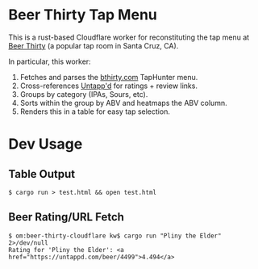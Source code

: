# Beer Thirty Tap Menu

This is a rust-based Cloudflare worker for reconstituting the tap menu at [Beer Thirty](https://www.beerthirtysantacruz.com/) (a popular tap room in Santa Cruz, CA).

In particular, this worker:

1. Fetches and parses the [bthirty.com](http://bthirty.com) TapHunter menu.
2. Cross-references [Untapp'd](https://untappd.com) for ratings + review links.
3. Groups by category (IPAs, Sours, etc).
4. Sorts within the group by ABV and heatmaps the ABV column.
5. Renders this in a table for easy tap selection.

# Dev Usage

## Table Output

```
$ cargo run > test.html && open test.html
```

## Beer Rating/URL Fetch

```
$ om:beer-thirty-cloudflare kw$ cargo run "Pliny the Elder" 2>/dev/null
Rating for 'Pliny the Elder': <a href="https://untappd.com/beer/4499">4.494</a>
```